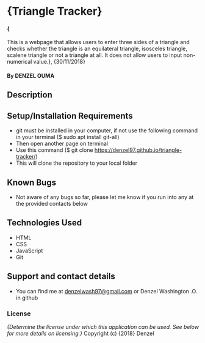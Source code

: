 # {Triangle Tracker}
#### {
This is a webpage that allows users to enter three sides of a triangle and checks whether the triangle is an equilateral triangle, isosceles triangle, scalene triangle or not a triangle at all. It does not allow users to input non-numerical value.}, {30/11/2018}
#### By DENZEL OUMA
## Description

## Setup/Installation Requirements
* git must be installed in your computer, if not use the following command in your terminal ($ sudo apt install git-all)
* Then open another page on terminal
* Use this command ($ git clone https://denzel97.github.io/triangle-tracker/)
* This will clone the repository to your local folder

## Known Bugs
* Not aware of any bugs so far, please let me know if you run into any at the provided contacts below
## Technologies Used
* HTML
* CSS
* JavaScript
* Git
## Support and contact details
* You can find me at denzelwash97@gmail.com or Denzel Washington .O. in github

### License
*{Determine the license under which this application can be used.  See below for more details on licensing.}*
Copyright (c) {2018} Denzel
